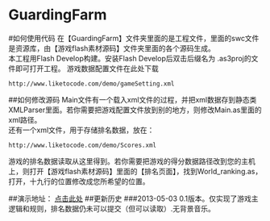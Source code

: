 GuardingFarm
============
#如何使用代码
在【GuardingFarm】文件夹里面的是工程文件，里面的swc文件是资源库，由【游戏flash素材源码】文件夹里面的各个源码生成。  
本工程用Flash Develop构建。安装Flash Develop后双击后缀名为 .as3proj的文件即可打开工程。
游戏数据配置文件在此处下载

	http://www.liketocode.com/demo/gameSetting.xml  

##如何修改源码
Main文件有一个载入xml文件的过程，并把xml数据存到静态类XMLParser里面。若你需要把游戏配置文件放到别的地方，则修改Main.as里面的xml路径。  
还有一个xml文件，用于存储排名数据，放在：

	http://www.liketocode.com/demo/Scores.xml  
游戏的排名数据读取从这里得到。若你需要把游戏的得分数据路径改到您的主机上，则打开【游戏flash素材源码】里面的【排名页面】，找到World_ranking.as，打开，十九行的位置修改成您所希望的位置。

##演示地址：
<a href="http://www.liketocode.com/demo/guardingfarm.swf" target="_blank"> 点击此处</a>
##更新历史
###2013-05-03
0.1版本。仅实现了游戏主逻辑和规则，排名数据仍未可以提交（但可以读取）.无背景音乐。